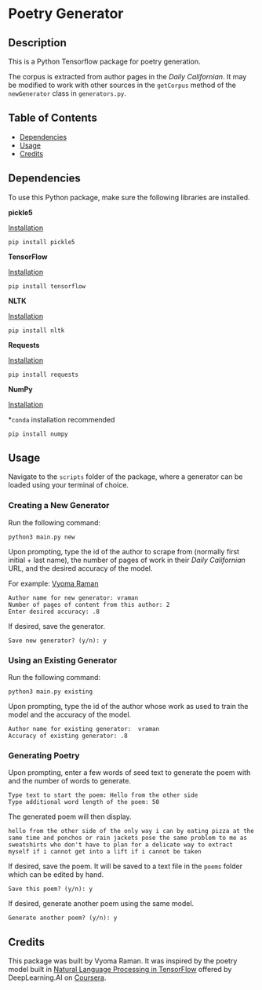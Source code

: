 # Poetry Generator

## Description
This is a Python Tensorflow package for poetry generation.

The corpus is extracted from author pages in the *Daily Californian*. It may be modified to work with other sources in the `getCorpus` method of the `newGenerator` class in `generators.py`.

## Table of Contents
* [Dependencies](#dependencies)
* [Usage](#usage)
* [Credits](#credits)

## Dependencies

To use this Python package, make sure the following libraries are installed.

**pickle5**

[Installation](https://pypi.org/project/pickle5/)
```
pip install pickle5
```

**TensorFlow**

[Installation](https://www.tensorflow.org/install)
```
pip install tensorflow
```

**NLTK**

[Installation](https://www.nltk.org/install.html)
```
pip install nltk
```

**Requests**

[Installation](https://requests.readthedocs.io/en/master/user/install/)
```
pip install requests
```

**NumPy**

[Installation](https://numpy.org/install/)

\*`conda` installation recommended
```
pip install numpy
```

## Usage
Navigate to the `scripts` folder of the package, where a generator can be loaded using your terminal of choice.
### Creating a New Generator
Run the following command:
```
python3 main.py new
```
Upon prompting, type the id of the author to scrape from (normally first initial + last name), the number of pages of work in their *Daily Californian* URL, and the desired accuracy of the model.

For example: [Vyoma Raman](https://www.dailycal.org/author/vraman)
```
Author name for new generator: vraman
Number of pages of content from this author: 2
Enter desired accuracy: .8
```
If desired, save the generator.
```
Save new generator? (y/n): y
```
### Using an Existing Generator
Run the following command:
```
python3 main.py existing
```
Upon prompting, type the id of the author whose work as used to train the model and the accuracy of the model.
```
Author name for existing generator:  vraman
Accuracy of existing generator: .8
```
### Generating Poetry
Upon prompting, enter a few words of seed text to generate the poem with and the number of words to generate.
```
Type text to start the poem: Hello from the other side
Type additional word length of the poem: 50
```
The generated poem will then display.
```
hello from the other side of the only way i can by eating pizza at the same time and ponchos or rain jackets pose the same problem to me as sweatshirts who don't have to plan for a delicate way to extract myself if i cannot get into a lift if i cannot be taken
```
If desired, save the poem. It will be saved to a text file in the `poems` folder which can be edited by hand.
```
Save this poem? (y/n): y
```
If desired, generate another poem using the same model.
```
Generate another poem? (y/n): y
```
## Credits
This package was built by Vyoma Raman. It was inspired by the poetry model built in [Natural Language Processing in TensorFlow](https://www.coursera.org/learn/natural-language-processing-tensorflow) offered by DeepLearning.AI on [Coursera](https://www.coursera.org/).
